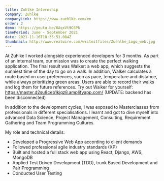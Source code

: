 ```yaml
---
title: Zuhlke Internship
company: Zuhlke
companyLink: https://www.zuehlke.com/en
order: 2
demo: https://youtu.be/0AqxVt9O3Pk
timePeriod: June - September 2021
date: 2021-11-16T18:35:51.084Z
thumbnail: http://www.realwire.com/writeitfiles/Zuehlke_Logo_web.jpg
---
```

At Zuhlke I worked alongside experienced developers for 3 months. As part of an internal team, our mission was to create the perfect walking application. The final result was Walker: a web app, which suggests the sunniest time of the day to go on a walk. In addition, Walker calculates a route based on user preferences, such as pace, temperature and distance, while always prioritizing green areas. Users are able to record their walks and log them for future references. Try out Walker for yourself: <https://master.d2su8ceb1kjqz8.amplifyapp.com/> (UPDATE: backend has been disconnected)

In addition to the development cycles, I was exposed to Masterclasses from professionals in different specialisations. I learnt and got to dive myself into advanced Data Science, Project Management, Consulting, Requirement Gathering and Team Programming Cultures.

My role and technical details:

* Developed a Progressive Web App according to client demands
* Followed professional agile industry standards (XP)
* Built and hosted a full stack web app using React, Django, AWS, MongoDB
* Applied Test Driven Development (TDD), trunk Based Development and Pair Programming
* Conducted User Testing